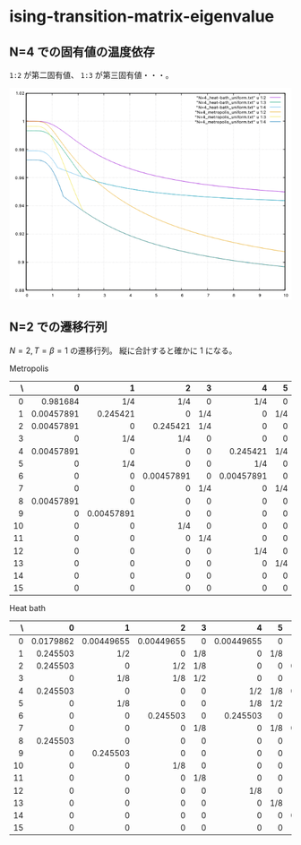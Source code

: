 # ising-transition-matrix-eigenvalue

## N=4 での固有値の温度依存

`1:2` が第二固有値、 `1:3` が第三固有値・・・。

![N=4](N=4.png)

## N=2 での遷移行列

$N=2,T=\beta=1$ の遷移行列。
縦に合計すると確かに $1$ になる。

Metropolis

|  \ |          0 |          1 |          2 |   3 |          4 |   5 |   6 |          7 |          8 |   9 |  10 |         11 |  12 |         13 |         14 |         15 |
|---:|-----------:|-----------:|-----------:|----:|-----------:|----:|----:|-----------:|-----------:|----:|----:|-----------:|----:|-----------:|-----------:|-----------:|
|  0 |   0.981684 |        1/4 |        1/4 |   0 |        1/4 |   0 |   0 |          0 |        1/4 |   0 |   0 |          0 |   0 |          0 |          0 |          0 |
|  1 | 0.00457891 |   0.245421 |          0 | 1/4 |          0 | 1/4 |   0 |          0 |          0 | 1/4 |   0 |          0 |   0 |          0 |          0 |          0 |
|  2 | 0.00457891 |          0 |   0.245421 | 1/4 |          0 |   0 | 1/4 |          0 |          0 |   0 | 1/4 |          0 |   0 |          0 |          0 |          0 |
|  3 |          0 |        1/4 |        1/4 |   0 |          0 |   0 |   0 |        1/4 |          0 |   0 |   0 |        1/4 |   0 |          0 |          0 |          0 |
|  4 | 0.00457891 |          0 |          0 |   0 |   0.245421 | 1/4 | 1/4 |          0 |          0 |   0 |   0 |          0 | 1/4 |          0 |          0 |          0 |
|  5 |          0 |        1/4 |          0 |   0 |        1/4 |   0 |   0 |        1/4 |          0 |   0 |   0 |          0 |   0 |        1/4 |          0 |          0 |
|  6 |          0 |          0 | 0.00457891 |   0 | 0.00457891 |   0 |   0 | 0.00457891 |          0 |   0 |   0 |          0 |   0 |          0 | 0.00457891 |          0 |
|  7 |          0 |          0 |          0 | 1/4 |          0 | 1/4 | 1/4 |   0.245421 |          0 |   0 |   0 |          0 |   0 |          0 |          0 | 0.00457891 |
|  8 | 0.00457891 |          0 |          0 |   0 |          0 |   0 |   0 |          0 |   0.245421 | 1/4 | 1/4 |          0 | 1/4 |          0 |          0 |          0 |
|  9 |          0 | 0.00457891 |          0 |   0 |          0 |   0 |   0 |          0 | 0.00457891 |   0 |   0 | 0.00457891 |   0 | 0.00457891 |          0 |          0 |
| 10 |          0 |          0 |        1/4 |   0 |          0 |   0 |   0 |          0 |        1/4 |   0 |   0 |        1/4 |   0 |          0 |        1/4 |          0 |
| 11 |          0 |          0 |          0 | 1/4 |          0 |   0 |   0 |          0 |          0 | 1/4 | 1/4 |   0.245421 |   0 |          0 |          0 | 0.00457891 |
| 12 |          0 |          0 |          0 |   0 |        1/4 |   0 |   0 |          0 |        1/4 |   0 |   0 |          0 |   0 |        1/4 |        1/4 |          0 |
| 13 |          0 |          0 |          0 |   0 |          0 | 1/4 |   0 |          0 |          0 | 1/4 |   0 |          0 | 1/4 |   0.245421 |          0 | 0.00457891 |
| 14 |          0 |          0 |          0 |   0 |          0 |   0 | 1/4 |          0 |          0 |   0 | 1/4 |          0 | 1/4 |          0 |   0.245421 | 0.00457891 |
| 15 |          0 |          0 |          0 |   0 |          0 |   0 |   0 |        1/4 |          0 |   0 |   0 |        1/4 |   0 |        1/4 |        1/4 |   0.981684 |

Heat bath

|  \ |         0 |          1 |          2 |   3 |          4 |   5 |          6 |          7 |          8 |          9 |  10 |         11 |  12 |         13 |         14 |        15 |
|---:|----------:|-----------:|-----------:|----:|-----------:|----:|-----------:|-----------:|-----------:|-----------:|----:|-----------:|----:|-----------:|-----------:|----------:|
|  0 | 0.0179862 | 0.00449655 | 0.00449655 |   0 | 0.00449655 |   0 |          0 |          0 | 0.00449655 |          0 |   0 |          0 |   0 |          0 |          0 |         0 |
|  1 |  0.245503 |        1/2 |          0 | 1/8 |          0 | 1/8 |          0 |          0 |          0 | 0.00449655 |   0 |          0 |   0 |          0 |          0 |         0 |
|  2 |  0.245503 |          0 |        1/2 | 1/8 |          0 |   0 | 0.00449655 |          0 |          0 |          0 | 1/8 |          0 |   0 |          0 |          0 |         0 |
|  3 |         0 |        1/8 |        1/8 | 1/2 |          0 |   0 |          0 |        1/8 |          0 |          0 |   0 |        1/8 |   0 |          0 |          0 |         0 |
|  4 |  0.245503 |          0 |          0 |   0 |        1/2 | 1/8 | 0.00449655 |          0 |          0 |          0 |   0 |          0 | 1/8 |          0 |          0 |         0 |
|  5 |         0 |        1/8 |          0 |   0 |        1/8 | 1/2 |          0 |        1/8 |          0 |          0 |   0 |          0 |   0 |        1/8 |          0 |         0 |
|  6 |         0 |          0 |   0.245503 |   0 |   0.245503 |   0 |   0.982014 |   0.245503 |          0 |          0 |   0 |          0 |   0 |          0 |   0.245503 |         0 |
|  7 |         0 |          0 |          0 | 1/8 |          0 | 1/8 | 0.00449655 |        1/2 |          0 |          0 |   0 |          0 |   0 |          0 |          0 |  0.245503 |
|  8 |  0.245503 |          0 |          0 |   0 |          0 |   0 |          0 |          0 |        1/2 | 0.00449655 | 1/8 |          0 | 1/8 |          0 |          0 |         0 |
|  9 |         0 |   0.245503 |          0 |   0 |          0 |   0 |          0 |          0 |   0.245503 |   0.982014 |   0 |   0.245503 |   0 |   0.245503 |          0 |         0 |
| 10 |         0 |          0 |        1/8 |   0 |          0 |   0 |          0 |          0 |        1/8 |          0 | 1/2 |        1/8 |   0 |          0 |        1/8 |         0 |
| 11 |         0 |          0 |          0 | 1/8 |          0 |   0 |          0 |          0 |          0 | 0.00449655 | 1/8 |        1/2 |   0 |          0 |          0 |  0.245503 |
| 12 |         0 |          0 |          0 |   0 |        1/8 |   0 |          0 |          0 |        1/8 |          0 |   0 |          0 | 1/2 |        1/8 |        1/8 |         0 |
| 13 |         0 |          0 |          0 |   0 |          0 | 1/8 |          0 |          0 |          0 | 0.00449655 |   0 |          0 | 1/8 |        1/2 |          0 |  0.245503 |
| 14 |         0 |          0 |          0 |   0 |          0 |   0 | 0.00449655 |          0 |          0 |          0 | 1/8 |          0 | 1/8 |          0 |        1/2 |  0.245503 |
| 15 |         0 |          0 |          0 |   0 |          0 |   0 |          0 | 0.00449655 |          0 |          0 |   0 | 0.00449655 |   0 | 0.00449655 | 0.00449655 | 0.0179862 |
